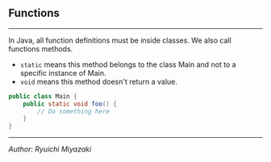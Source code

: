 ## Functions

---

In Java, all function definitions must be inside classes. We also call functions methods.

- `static` means this method belongs to the class Main and not to a specific instance of Main.
- `void` means this method doesn't return a value.

```java
public class Main {
    public static void foo() {
        // Do something here
    }
}
```

---

_Author: Ryuichi Miyazaki_
